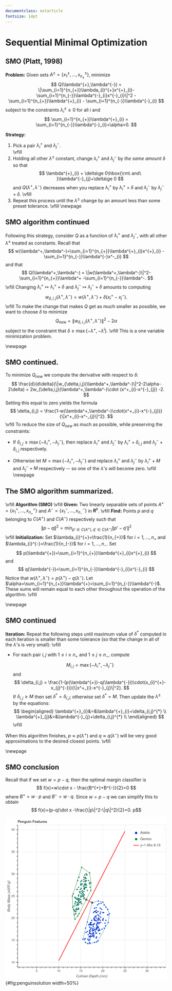 ```yaml
---
documentclass: extarticle
fontsize: 14pt
---
```

# Sequential Minimal Optimization

## SMO (Platt, 1998)

**Problem:** Given sets $A^{\pm}=\{x^{\pm}_{1},\ldots,x^{\pm}_{n_{\pm}}\}$, minimize
$$
Q(\lambda^{+},\lambda^{-}) = \|\sum_{i=1}^{n_{+}}\lambda_{i}^{+}x^{+}_{i}-\sum_{i=1}^{n_{-}}\lambda^{-}_{i}x^{-}_{i}\|^2 - \sum_{i=1}^{n_{+}}\lambda^{+}_{i} - \sum_{i=1}^{n_{-}}\lambda^{-}_{i}
$$
subject to the constraints $\lambda^{\pm}_{i}\ge 0$ for all $i$ and 
$$
\sum_{i=1}^{n_{+}}\lambda^{+}_{i} = \sum_{i=1}^{n_{-}}\lambda^{-}_{i}=\alpha>0.
$$

**Strategy:** 

1. Pick a pair $\lambda^{+}_{i}$ and $\lambda^{-}_{j}$.  
\vfill
2. Holding all other $\lambda^{\pm}$ constant, change $\lambda^{+}_{i}$ and $\lambda^{-}_{j}$
by *the same amount* $\delta$ so that
$$
\lambda^{+}_{i} + \delta\ge 0\hbox{\rm\ and\ }\lambda^{-}_{j}+\delta\ge 0
$$
and $Q(\lambda^{+},\lambda^{-})$ decreases when you replace $\lambda^{+}_{i}$ by $\lambda^{+}_{i}+\delta$
and $\lambda^{-}_{j}$ by $\lambda^{-}_{j}+\delta$. 
\vfill
3.  Repeat this process until the $\lambda^{\pm}$ change by an amount less than some preset tolerance.
\vfill
\newpage

## SMO algorithm continued

Following this strategy, consider $Q$ as a function of $\lambda^{+}_{i}$ and $\lambda^{-}_{j}$,
with all other $\lambda^{\pm}$ treated as constants.  Recall that
$$
w(\lambda^+,\lambda^-)=\sum_{i=1}^{n_{+}}\lambda^{+}_{i}x^{+}_{i} - \sum_{i=1}^{n_{-}}\lambda^{-}x^-_{i}
$$
and that
$$
Q(\lambda^+,\lambda^-) = \|w(\lambda^+,\lambda^-)\|^2-\sum_{i=1}^{n_{+}}\lambda^+ -\sum_{i=1}^{n_{-}}\lambda^-.
$$
\vfill
Changing $\lambda^+_{i}\mapsto \lambda^{+}_{i}+\delta$ and $\lambda^-_{j}\mapsto \lambda^{-}_{j}+\delta$
amounts to computing
$$
w_{\delta,i,j}(\lambda^+,\lambda^-) = w(\lambda^+,\lambda^-)+\delta(x^{+}_{i}-x^{-}_{j}).
$$
\vfill
To make the change that makes $Q$ get as much smaller as possible, we want to choose $\delta$
to minimize
$$
Q_{new} = \|w_{\delta,i,j}(\lambda^{+},\lambda^{-})\|^2-2\alpha
$$
subject to the constraint that $\delta\ge\max\{-\lambda^{+},-\lambda^{i}\}.$
\vfill
This is a one variable minimization problem.

\newpage

## SMO continued. 

To minimize $Q_{new}$ we compute the derivative with respect to $\delta$:
$$
\frac{d}{d\delta}(\|w_{\delta,i,j}(\lambda^+,\lambda^-)\|^2-2\alpha-2\delta) = 2w_{\delta,i,j}(\lambda^+,\lambda^-)\cdot (x^+_{i}-x^{-}_{j}) -2.
$$
Setting this equal to zero yields the formula
$$
\delta_{i,j} = \frac{1-w(\lambda^+,\lambda^-)\cdot(x^+_{i}-x^{-}_{j})}{\|x^+_{i}-x^-_{j}\|^2}.
$$
\vfill
To reduce the size of $Q_{new}$ as much as possible, while preserving the constraints:

- If $\delta_{i,j}\ge\max\{-\lambda^+_{i},-\lambda^-_{j}\}$, then replace $\lambda^{+}_{i}$ and
$\lambda^{-}_{j}$ by $\lambda^{+}_{i}+\delta_{i,j}$ and $\lambda^{-}_{j}+\delta_{i,j}$ respectively.

- Otherwise  let $M=\max\{-\lambda^+_{i},-\lambda^{-}_{j}\}$ and  replace $\lambda^{+}_{i}$ and
$\lambda^{-}_{j}$ by $\lambda^{+}_{i}+M$ and $\lambda^{-}_{j}+M$ respectively -- so one of the 
$\lambda$'s will become zero.
\vfill
\newpage

## The SMO algorithm summarized.
\vfill
**Algorithm (SMO)**
\vfill
**Given:** Two linearly separable sets of points $A^{+}=\{x_{1}^{+},\ldots,x_{n_{+}}^{+}\}$ and
$A^{-}=\{x_{1}^{-},\ldots, x_{n_{-}}^{-}\}$ in $\mathbf{R}^{k}$.
\vfill
**Find:** Points $p$ and $q$ belonging to $C(A^{+})$ and $C(A^{-})$ respectively such that
$$
\|p-q\|^2=\min_{p'\in C(A^{+}),q'\in C(A^{-})} \|p'-q'\|^2
$$
\vfill
**Initialization:** Set $\lambda_{i}^{+}=\frac{1}{n_{+}}$ for $i=1,\ldots, n_{+}$ and
$\lambda_{i}^{-}=\frac{1}{n_{-}}$ for $i=1,\ldots, n_{-}$.  Set 
$$
p(\lambda^{+})=\sum_{i=1}^{n_{+}}\lambda^{+}_{i}x^{+}_{i}
$$
and
$$
q(\lambda^{-})=\sum_{i=1}^{n_{-}}\lambda^{-}_{i}x^{-}_{i}
$$
Notice that $w(\lambda^{+},\lambda^{-})=p(\lambda^{+})-q(\lambda^{-})$.
Let $\alpha=\sum_{i=1}^{n_{+}}\lambda^{+}=\sum_{i=1}^{n_{-}}\lambda^{-}$.  These sums
will remain equal to each other throughout the operation of the algorithm.
\vfill

\newpage

## SMO continued

**Iteration:** Repeat the following steps until maximum value of  $\delta^{*}$ computed
in each iteration is smaller than some tolerance (so that the change in all of the $\lambda$'s
is very small):
\vfill
- For each pair $i,j$ with $1\le i\le n_{+}$ and $1\le j\le n_{-}$, compute
$$
M_{i,j} = \max\{-\lambda_{i}^{+},-\lambda_{j}^{-}\}
$$
and 
$$
\delta_{i,j} = \frac{1-(p(\lambda^{+})-q(\lambda^{-}))\cdot(x_{i}^{+}-x_{j}^{-})}{\|x^+_{i}-x^{-}_{j}\|^2}.
$$
If $\delta_{i,j}\ge M$ then set $\delta^{*}=\delta_{i,j}$; otherwise set $\delta^{*}=M$.  Then update
the $\lambda^{\pm}$ by the equations:
$$
\begin{aligned}
\lambda^{+}_{i}&=&\lambda^{+}_{i}+\delta_{i,j}^{*} \\
\lambda^{+}_{j}&=&\lambda^{-}_{j}+\delta_{i,j}^{*} \\
\end{aligned}
$$
\vfill

When this algorithm finishes, $p\approx p(\lambda^{+})$ and $q\approx q(\lambda^{-})$ will be very good approximations
to the desired closest points.
\vfill

\newpage

## SMO conclusion


Recall that if we set $w=p-q$, then the optimal margin classifier is
$$
f(x)=w\cdot x - \frac{B^{+}+B^{-}}{2}=0
$$
where $B^{+}=w\cdot p$ and $B^{-}=w\cdot q$.  Since $w=p-q$ we can simplify this to obtain
$$
f(x)=(p-q)\dot x -\frac{\|p\|^2-\|q\|^2}{2}=0.
p$$

![Closest points in convex hulls of penguin data](../img/solution.png){#fig:penguinsolution width=50%}

